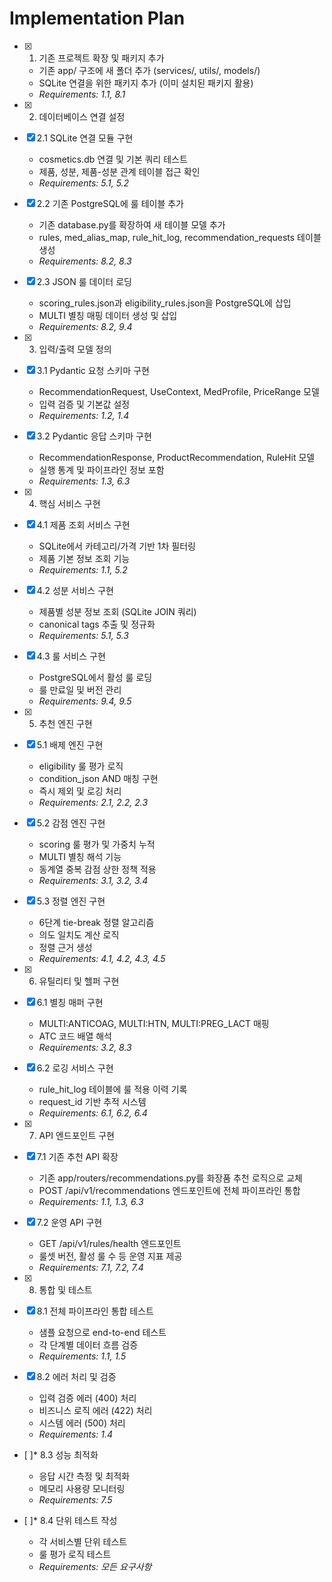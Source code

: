 # Implementation Plan

- [x] 1. 기존 프로젝트 확장 및 패키지 추가
  - 기존 app/ 구조에 새 폴더 추가 (services/, utils/, models/)
  - SQLite 연결을 위한 패키지 추가 (이미 설치된 패키지 활용)
  - _Requirements: 1.1, 8.1_

- [x] 2. 데이터베이스 연결 설정
- [x] 2.1 SQLite 연결 모듈 구현
  - cosmetics.db 연결 및 기본 쿼리 테스트
  - 제품, 성분, 제품-성분 관계 테이블 접근 확인
  - _Requirements: 5.1, 5.2_

- [x] 2.2 기존 PostgreSQL에 룰 테이블 추가
  - 기존 database.py를 확장하여 새 테이블 모델 추가
  - rules, med_alias_map, rule_hit_log, recommendation_requests 테이블 생성
  - _Requirements: 8.2, 8.3_

- [x] 2.3 JSON 룰 데이터 로딩
  - scoring_rules.json과 eligibility_rules.json을 PostgreSQL에 삽입
  - MULTI 별칭 매핑 데이터 생성 및 삽입
  - _Requirements: 8.2, 9.4_

- [x] 3. 입력/출력 모델 정의
- [x] 3.1 Pydantic 요청 스키마 구현
  - RecommendationRequest, UseContext, MedProfile, PriceRange 모델
  - 입력 검증 및 기본값 설정
  - _Requirements: 1.2, 1.4_

- [x] 3.2 Pydantic 응답 스키마 구현
  - RecommendationResponse, ProductRecommendation, RuleHit 모델
  - 실행 통계 및 파이프라인 정보 포함
  - _Requirements: 1.3, 6.3_

- [x] 4. 핵심 서비스 구현
- [x] 4.1 제품 조회 서비스 구현
  - SQLite에서 카테고리/가격 기반 1차 필터링
  - 제품 기본 정보 조회 기능
  - _Requirements: 1.1, 5.2_

- [x] 4.2 성분 서비스 구현
  - 제품별 성분 정보 조회 (SQLite JOIN 쿼리)
  - canonical tags 추출 및 정규화
  - _Requirements: 5.1, 5.3_

- [x] 4.3 룰 서비스 구현
  - PostgreSQL에서 활성 룰 로딩
  - 룰 만료일 및 버전 관리
  - _Requirements: 9.4, 9.5_

- [x] 5. 추천 엔진 구현
- [x] 5.1 배제 엔진 구현
  - eligibility 룰 평가 로직
  - condition_json AND 매칭 구현
  - 즉시 제외 및 로깅 처리
  - _Requirements: 2.1, 2.2, 2.3_

- [x] 5.2 감점 엔진 구현
  - scoring 룰 평가 및 가중치 누적
  - MULTI 별칭 해석 기능
  - 동계열 중복 감점 상한 정책 적용
  - _Requirements: 3.1, 3.2, 3.4_

- [x] 5.3 정렬 엔진 구현
  - 6단계 tie-break 정렬 알고리즘
  - 의도 일치도 계산 로직
  - 정렬 근거 생성
  - _Requirements: 4.1, 4.2, 4.3, 4.5_

- [x] 6. 유틸리티 및 헬퍼 구현
- [x] 6.1 별칭 매퍼 구현
  - MULTI:ANTICOAG, MULTI:HTN, MULTI:PREG_LACT 매핑
  - ATC 코드 배열 해석
  - _Requirements: 3.2, 8.3_

- [x] 6.2 로깅 서비스 구현
  - rule_hit_log 테이블에 룰 적용 이력 기록
  - request_id 기반 추적 시스템
  - _Requirements: 6.1, 6.2, 6.4_

- [x] 7. API 엔드포인트 구현
- [x] 7.1 기존 추천 API 확장
  - 기존 app/routers/recommendations.py를 화장품 추천 로직으로 교체
  - POST /api/v1/recommendations 엔드포인트에 전체 파이프라인 통합
  - _Requirements: 1.1, 1.3, 6.3_

- [x] 7.2 운영 API 구현
  - GET /api/v1/rules/health 엔드포인트
  - 룰셋 버전, 활성 룰 수 등 운영 지표 제공
  - _Requirements: 7.1, 7.2, 7.4_

- [x] 8. 통합 및 테스트
- [x] 8.1 전체 파이프라인 통합 테스트
  - 샘플 요청으로 end-to-end 테스트
  - 각 단계별 데이터 흐름 검증
  - _Requirements: 1.1, 1.5_

- [x] 8.2 에러 처리 및 검증
  - 입력 검증 에러 (400) 처리
  - 비즈니스 로직 에러 (422) 처리
  - 시스템 에러 (500) 처리
  - _Requirements: 1.4_

- [ ]* 8.3 성능 최적화
  - 응답 시간 측정 및 최적화
  - 메모리 사용량 모니터링
  - _Requirements: 7.5_

- [ ]* 8.4 단위 테스트 작성
  - 각 서비스별 단위 테스트
  - 룰 평가 로직 테스트
  - _Requirements: 모든 요구사항_